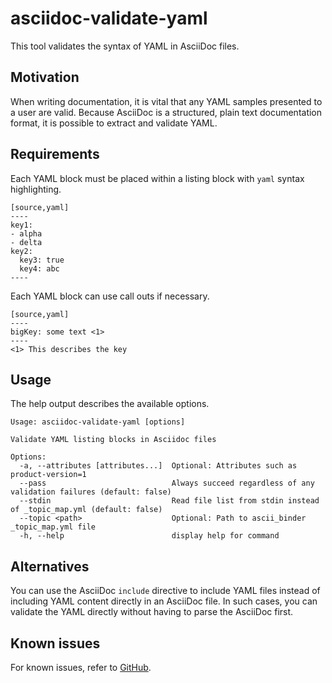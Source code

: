 # asciidoc-validate-yaml

This tool validates the syntax of YAML in AsciiDoc files.

## Motivation

When writing documentation, it is vital that any YAML samples presented to a user are valid.
Because AsciiDoc is a structured, plain text documentation format, it is possible to extract and validate YAML.

## Requirements

Each YAML block must be placed within a listing block with `yaml` syntax highlighting.

```
[source,yaml]
----
key1:
- alpha
- delta
key2:
  key3: true
  key4: abc
----
```

Each YAML block can use call outs if necessary.

```
[source,yaml]
----
bigKey: some text <1>
----
<1> This describes the key
```

## Usage

The help output describes the available options.

```
Usage: asciidoc-validate-yaml [options]

Validate YAML listing blocks in Asciidoc files

Options:
  -a, --attributes [attributes...]  Optional: Attributes such as product-version=1
  --pass                            Always succeed regardless of any validation failures (default: false)
  --stdin                           Read file list from stdin instead of _topic_map.yml (default: false)
  --topic <path>                    Optional: Path to ascii_binder _topic_map.yml file
  -h, --help                        display help for command
```

## Alternatives

You can use the AsciiDoc `include` directive to include YAML files instead of including
YAML content directly in an AsciiDoc file. In such cases, you can validate the YAML
directly without having to parse the AsciiDoc first.

## Known issues

For known issues, refer to [GitHub](https://github.com/jboxman/asciidoc-validate-yaml/issues).
